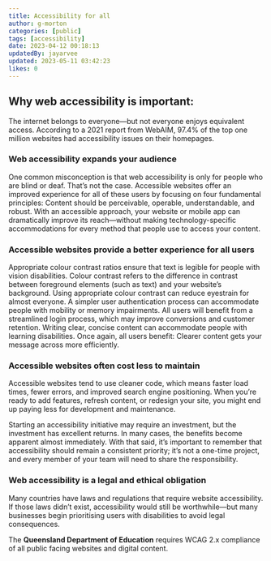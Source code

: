 ```yaml
---
title: Accessibility for all
author: g-morton
categories: [public]
tags: [accessibility]
date: 2023-04-12 00:18:13
updatedBy: jayarvee
updated: 2023-05-11 03:42:23
likes: 0
---
```


## Why web accessibility is important:

The internet belongs to everyone—but not everyone enjoys equivalent access. According to a 2021 report from WebAIM, 97.4% of the top one million websites had accessibility issues on their homepages.

### Web accessibility expands your audience

One common misconception is that web accessibility is only for people who are blind or deaf. That’s not the case.
Accessible websites offer an improved experience for all of these users by focusing on four fundamental principles: Content should be perceivable, operable, understandable, and robust. With an accessible approach, your website or mobile app can dramatically improve its reach—without making technology-specific accommodations for every method that people use to access your content.

### Accessible websites provide a better experience for all users

Appropriate colour contrast ratios ensure that text is legible for people with vision disabilities. Colour contrast refers to the difference in contrast between foreground elements (such as text) and your website’s background. Using appropriate colour contrast can reduce eyestrain for almost everyone.
A simpler user authentication process can accommodate people with mobility or memory impairments. All users will benefit from a streamlined login process, which may improve conversions and customer retention.
Writing clear, concise content can accommodate people with learning disabilities. Once again, all users benefit: Clearer content gets your message across more efficiently.

### Accessible websites often cost less to maintain

Accessible websites tend to use cleaner code, which means faster load times, fewer errors, and improved search engine positioning. When you’re ready to add features, refresh content, or redesign your site, you might end up paying less for development and maintenance.

Starting an accessibility initiative may require an investment, but the investment has excellent returns. In many cases, the benefits become apparent almost immediately. With that said, it’s important to remember that accessibility should remain a consistent priority; it’s not a one-time project, and every member of your team will need to share the responsibility.

### Web accessibility is a legal and ethical obligation

Many countries have laws and regulations that require website accessibility. If those laws didn’t exist, accessibility would still be worthwhile—but many businesses begin prioritising users with disabilities to avoid legal consequences.

The **Queensland Department of Education** requires WCAG 2.x compliance of all public facing websites and digital content.